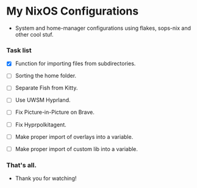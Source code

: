 # My NixOS Configurations
- System and home-manager configurations using flakes, sops-nix and other cool stuf.


### Task list

- [x] Function for importing files from subdirectories.

- [ ] Sorting the home folder.

- [ ] Separate Fish from Kitty.

- [ ] Use UWSM Hyprland.

- [ ] Fix Picture-in-Picture on Brave.

- [ ] Fix Hyprpolkitagent.

- [ ] Make proper import of overlays into a variable.

- [ ] Make proper import of custom lib into a variable.


### That's all.
- Thank you for watching!
